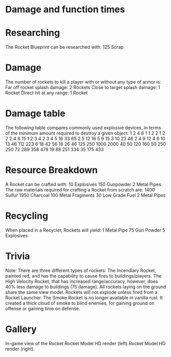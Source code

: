 # Damage and function times


# Researching

The Rocket Blueprint can be researched with:
125 Scrap
# Damage

The number of rockets to kill a player with or without any type of armor is:
Far off rocket splash damage: 2 Rockets
Close to target splash damage: 1 Rocket
Direct hit at any range: 1 Rocket
# Damage table

The following table compares commonly used explosive devices, in terms of the minimum amount required to destroy a given object:
1
2
4
8
1
1
2
2
1
2
2
2
4
8
15
1
2
3
4
2
3
4
5
16
33
65
2
5
12
16
5
9
15
3
10
23
46
2
4
9
12
4
6
10
13
46
112
223
6
18
42
56
18
26
46
125
250
1000
2000
40
50
120
160
50
250
250
72
289
358
478
19
88
251
334
35
175
433
# Resource Breakdown

A Rocket can be crafted with:
10 Explosives
150 Gunpowder
2 Metal Pipes
The raw materials required for crafting a Rocket from scratch are:
1400 Sulfur
1950 Charcoal
100 Metal Fragments
30 Low Grade Fuel
2 Metal Pipes
# Recycling

When placed in a Recycler, Rockets will yield:
1 Metal Pipe
75 Gun Powder
5 Explosives
# Trivia

Note: There are three different types of rockets:
The Incendiary Rocket, painted red, and has the capability to cause fires to buildings/players.
The High Velocity Rocket, that has increased range/accuracy, however, does 40% less damage to buildings (75 damage).
All rockets laying on the ground share the same view model.
Rockets will not explode unless fired from a Rocket Launcher.
The Smoke Rocket is no longer available in vanilla rust. It created a thick cloud of smoke to blind enemies, for gaining ground on offense or gaining time on defense.
# Gallery

In-game view of the Rocket.Rocket Model HD render (left).Rocket Model HD render (right).
